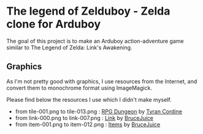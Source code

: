 # The legend of Zelduboy - Zelda clone for Arduboy

The goal of this project is to make an Arduboy action-adventure game similar to The Legend of Zelda: Link's Awakening.

## Graphics

As I'm not pretty good with graphics, I use resources from the Internet, and convert them to monochrome format using ImageMagick.

Please find below the resources I use which I didn't make myself.

* from tile-001.png to tile-013.png : [RPG Dungeon](https://opengameart.org/content/rpg-dungeon) by [Tyran Cordine](https://opengameart.org/users/tyran-cordine)
* from link-000.png to link-007.png : [Link](https://www.spriters-resource.com/game_boy_gbc/thelegendofzeldalinksawakeningdx/sheet/9436/) by [BruceJuice](https://www.spriters-resource.com/submitter/BruceJuice/)
* from item-001.png to item-012.png : [Items](https://www.spriters-resource.com/game_boy_gbc/thelegendofzeldalinksawakeningdx/sheet/9450/) by [BruceJuice](https://www.spriters-resource.com/submitter/BruceJuice/)
